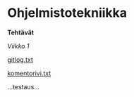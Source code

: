# Ohjelmistotekniikka

**Tehtävät**

*Viikko 1*

[gitlog.txt](https://github.com/Millaeks/ot-harjoitustyo/blob/master/laskarit/viikko1/gitlog.txt)

[komentorivi.txt](https://github.com/Millaeks/ot-harjoitustyo/blob/master/laskarit/viikko1/komentorivi.txt)


...testaus...
